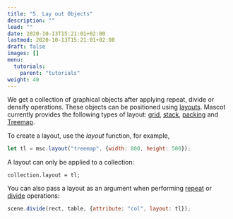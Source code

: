 ```yaml
---
title: "5. Lay out Objects"
description: ""
lead: ""
date: 2020-10-13T15:21:01+02:00
lastmod: 2020-10-13T15:21:01+02:00
draft: false
images: []
menu:
  tutorials:
    parent: "tutorials"
weight: 40
---
```


We get a collection of graphical objects after applying repeat, divide or densify operations. These objects can be positioned using [layouts](../../docs/layout/layout/). Mascot currently provides the following types of layout: [grid](../../docs/layout/grid/), [stack](../../docs/layout/stack/), [packing](../../docs/layout/packing/) and [Treemap](../../docs/layout/treemap/). 

To create a layout, use the _layout_ function, for example,

```js
let tl = msc.layout("treemap", {width: 800, height: 500});
```

A layout can only be applied to a collection:

    collection.layout = tl;

You can also pass a layout as an argument when performing [repeat](../../docs/group/scene/#methods-join-graphics-with-data) or [divide](../../docs/group/scene/#methods-join-graphics-with-data) operations:

```js
scene.divide(rect, table, {attribute: "col", layout: tl});
```

